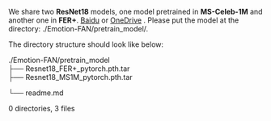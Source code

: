 We share two **ResNet18** models, one model pretrained in **MS-Celeb-1M** and another one in **FER+**. [Baidu](https://pan.baidu.com/s/1OgxPSSzUhaC9mPltIpp2pg) or [OneDrive](https://1drv.ms/u/s!AhGc2vUv7IQtl1Pt7FhPXr_Kofd5?e=3MvPFX) . Please put the model at the directory: ./Emotion-FAN/pretrain_model/.

The directory structure should look like below:

./Emotion-FAN/pretrain_model  
├── Resnet18_FER+_pytorch.pth.tar  
├── Resnet18_MS1M_pytorch.pth.tar

└── readme.md

0 directories, 3 files
